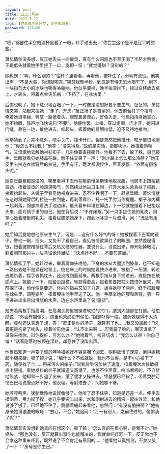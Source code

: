 ```yaml
---
layout: post
title: 四二八号房
date: 2022-3-12
tags: [绝处逢生是好梦, 过于画眉者]
password: 126428
---
```


“啧，”锦瑟往半空的酒杯里看了一眼，转手递出去，“你尝尝这个是不是比平时甜些。”

萧忆情倒没多想，反正她舌头一向很灵，真有什么问题也不至于喝了半杯才察觉，于是低头就着她手里抿了一口，旋即一怔：“就觉得甜？没别的？”

她也愣：“啊，什么别的？”往杯子里看看，再看他，被吓住了，分明有点慌。他笑出声：“不是大事，你想就喝完。”锦瑟犹豫半秒，到底是有恃无恐地喝干了，剩下一块指节大小的冰块也嚼得咯嘣响。他似乎要拦，晚半拍没拦下，接过空杯放去桌上，才转头，带着点幸灾乐祸：“下药了，在冰块里。”

后悔也晚了，她下意识地吞咽了一下，一时像是没想好要不要生气，怔怔的。萧忆情又笑，站起来拉她：“走了，开房。”反正场子是自家的，他去前台打了个招呼，牵着她进电梯。锦瑟一路低着头，眼观鼻鼻观心，好像入定，他屈指挠挠她掌心，她不抬眼，轻声地飞快说句“不要”，他便作罢。上楼，穿过走廊，门才开，她闪进门缝，靠在一边，扯他进去，仰起头，扳着他的肩膀拉低，迫不及待地接吻。

他早猜到了，并不意外，顺手关门，插卡开灯。锦瑟忽然把他推开，咬牙恨恨地瞪他：“你怎么不拦我！”他答：“没来得及。”说的是实话，指那块冰。她抿着唇喘气，又恨恨地去解他衬衫扣子，几乎像要直接撕开。他看不下去，躲了躲，自己接手，垂眼就看见她膝盖在蹭，憋不住又笑了一声：“刚才路上怎么那么冷静？”她正反手去拉连衣裙背后的拉链，手里有汗，两次都没捏住，声音发飘：“外面有摄像头呢。”

她自觉腿根都是湿的，哪里看得下去他在眼前慢条斯理地脱衣服，也顾不上跟拉链较劲，捂着滚烫的脸颊深吸气，忽然绕过他进卫生间，拧开水龙头急急抹了把脸，接着抬起头，从镜子里看见他裸身进来，忍不住吞咽了一下，赶紧垂眼。萧忆情就在这时将她背后的拉链一拉到底，再剥落肩带，托一托手肘当作提醒。裙子和内裤一起剥落，锦瑟扶着洗手池边缘，低头看布料堆在脚边，下一秒就被捏着下巴抬起头来，面对镜子里的自己。他在背后说：“不许闭眼。”另一只手拢住她的乳肉，用掌心压着硬挺的乳尖，接着屈膝顶她身下，蹭到冰冰凉一片湿滑，问：“洗脸有用吗？”

她后知后觉地想他原来生气了，可是……这有什么好气的呀！她被捏着下巴看向镜子，瞥他一眼，摇头，又免不了看自己，看见被情欲熏红了的眼圈，忽然委屈得很，扭着腰蹭蹭抵在背后又热又硬的性器，要说什么，没说出来，却开始掉眼泪，躲着胸前那只手，后背往他怀里贴：“快点好不好……不要在这里。”

萧忆情松了手，她转过来，攀着肩仰头吻他，下身的水从大腿流到膝盖，也不知道一路出去是不是滴在地毯上。倒在床上的时候她说快点进来，被掐了一把腰，转过去跪趴着，探手去抓枕头，还没拽到面前来，两根手指从身下插进去，直接按在敏感点上。她颤了一下，险些没跪稳，臀翘得更高，接着想要把枕头拽进怀里来，向前探了探，动作像是要逃，体内的指尖又加了力道，逼得她哼了两声，终于把脸埋在枕头里，调整姿势，扭着腰往他手里送了送。他一手摩挲她的腰和后背，另一只手进进出出带出滑腻的水声，边在水声里说了句“骚货”。

她夹着两根手指高潮，在高潮余韵里被操进软烂的穴口，腰到大腿都在打颤。他忽然说：“外面有摄像头，这里也未必没有偷拍。”锦瑟吓得一缩，被药效烧得不太清醒，竟然还认真想了想，答：“反正是你的场子，就算有了也……我又没露脸！”说着更是抱紧了枕头，接着听见他说：“认不出来啊……可我露了脸的，哪天谁拿了录像来找你，叫你捉奸，可怎么办？”她喘着气，咬牙切齿：“我怎么认得！你自己编！”话音刚落时被顶在深处，却忍住了没叫出声。

他当然知道一声变了调的呻吟被她好不容易咽了回去，稍稍放慢了速度，磨得她翘起小腿来蹭，顿了顿才说：“编什么？不如就说，我也不认得，是不小心被下了药，随便找了个……用来泻火的婊子。”说到后半句加快了速度，掐着腰次次往敏感点上狠撞。看她发抖的样子就知道又高潮了，也憋不住声音，呜呜咽咽的，不自禁地绞紧，他却早一步退了出来，缓了缓才又操进去。锦瑟腰已经软了，带着哭腔可怜巴巴地说慢点好不好，他没理，等射进去了，问她够不够。

她哼哼两声，犹犹豫豫地说好像够了。他听了忍不住笑，知道是还差一点，伸手去揉阴蒂，用力捏了捏，她几乎要尖叫出来，水和刚射进去的精液一起往外流，和他说够了够了。已经跪不住了，侧躺着蜷起来看他，忽然问：“有没有偷拍啊？”他俯身亲她湿漉漉的眼角：“放心，不会。”她追问：“万一有别人，之前住过的，偷偷装了呢？”

萧忆情其实没想到她真的在想这个，顿了顿：“怎么真的在担心啊，是我不对。”她摇头：“那也没有，反正就算出事你也能解决的，我就单纯好奇一下。反正你也不会拿这种事来吓我，既然说了不会肯定有原因的……”他看她认真推测，不禁又笑了一下：“房号是你生日。”

<br>
<br>

<script>
    (function(){
        if('126428'){
            if (prompt('请输入密码') !== '126428'){
                alert('密码错误');
                window.close();
            }
        }
    })();  
</script>
